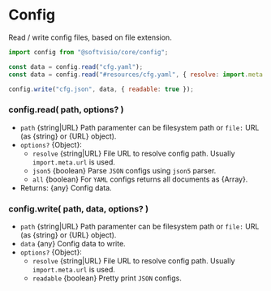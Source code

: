 # Config

Read / write config files, based on file extension.

```javascript
import config from "@softvisio/core/config";

const data = config.read("cfg.yaml");
const data = config.read("#resources/cfg.yaml", { resolve: import.meta.url });

config.write("cfg.json", data, { readable: true });
```

### config.read( path, options? )

-   `path` {string|URL} Path paramenter can be filesystem path or `file:` URL (as {string} or {URL} object).
-   `options?` {Object}:
    -   `resolve` {string|URL} File URL to resolve config path. Usually `import.meta.url` is used.
    -   `json5` {boolean} Parse `JSON` configs using `json5` parser.
    -   `all` {boolean} For `YAML` configs returns all documents as {Array}.
-   Returns: {any} Config data.

### config.write( path, data, options? )

-   `path` {string|URL} Path paramenter can be filesystem path or `file:` URL (as {string} or {URL} object).
-   `data` {any} Config data to write.
-   `options?` {Object}:
    -   `resolve` {string|URL} File URL to resolve config path. Usually `import.meta.url` is used.
    -   `readable` {boolean} Pretty print `JSON` configs.
